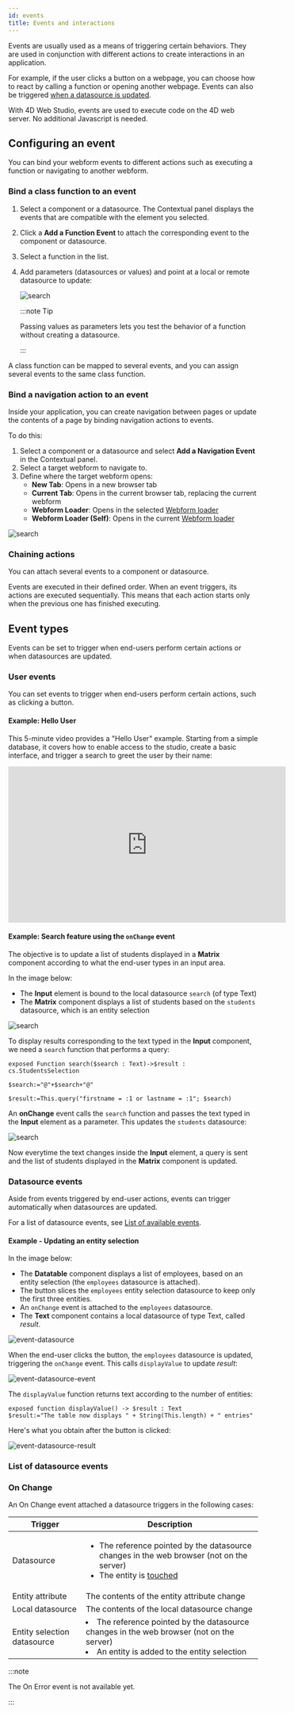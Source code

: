 ```yaml
---
id: events
title: Events and interactions
---
```


Events are usually used as a means of triggering certain behaviors. They are used in conjunction with different actions to create interactions in an application.

For example, if the user clicks a button on a webpage, you can choose how to react by calling a function or opening another webpage. Events can also be triggered [when a datasource is updated](#datasource-events). 

With 4D Web Studio, events are used to execute code on the 4D web server. No additional Javascript is needed.

## Configuring an event

You can bind your webform events to different actions such as executing a function or navigating to another webform.

### Bind a class function to an event

1. Select a component or a datasource. The Contextual panel displays the events that are compatible with the element you selected.

2. Click a **Add a Function Event** to attach the corresponding event to the component or datasource.

3. Select a function in the list. 

4. Add parameters (datasources or values) and point at a local or remote datasource to update:

    ![search](img/toggle-value.png)

    :::note Tip

    Passing values as parameters lets you test the behavior of a function without creating a datasource.

    :::

A class function can be mapped to several events, and you can assign several events to the same class function.

### Bind a navigation action to an event

Inside your application, you can create navigation between pages or update the contents of a page by binding navigation actions to events.

To do this: 

1. Select a component or a datasource and select **Add a Navigation Event** in the Contextual panel.
2. Select a target webform to navigate to.
3. Define where the target webform opens:
    * **New Tab**: Opens in a new browser tab 
    * **Current Tab**: Opens in the current browser tab, replacing the current webform
    * **Webform Loader**: Opens in the selected [Webform loader](../components.md#component-list)
    * **Webform Loader (Self)**: Opens in the current [Webform loader](../components.md#component-list)

![search](img/navigation-event.png)

### Chaining actions

You can attach several events to a component or datasource. 

Events are executed in their defined order. When an event triggers, its actions are executed sequentially. This means that each action starts only when the previous one has finished executing.

## Event types

Events can be set to trigger when end-users perform certain actions or when datasources are updated.

### User events

You can set events to trigger when end-users perform certain actions, such as clicking a button.

#### Example: Hello User

This 5-minute video provides a "Hello User" example. Starting from a simple database, it covers how to enable access to the studio, create a basic interface, and trigger a search to greet the user by their name:

<iframe width="560" height="315" src="https://www.youtube.com/embed/GwIdic4OhPQ" title="YouTube video player" frameborder="0" allow="accelerometer; clipboard-write; encrypted-media; gyroscope; picture-in-picture" allowfullscreen></iframe>

#### Example: Search feature using the `onChange` event

The objective is to update a list of students displayed in a **Matrix** component according to what the end-user types in an input area.

In the image below: 
* The **Input** element is bound to the local datasource `search` (of type Text)
* The **Matrix** component displays a list of students based on the `students` datasource, which is an entity selection

![search](img/search-component.png)

To display results corresponding to the text typed in the **Input** component, we need a `search` function that performs a query:

```4d
exposed Function search($search : Text)->$result : cs.StudentsSelection
	
$search:="@"+$search+"@"
	
$result:=This.query("firstname = :1 or lastname = :1"; $search)   
```

An **onChange** event calls the `search` function and passes the text typed in the **Input** element as a parameter. This updates the `students` datasource:

![search](img/search-event.png)

Now everytime the text changes inside the **Input** element, a query is sent and the list of students displayed in the **Matrix** component is updated.

###  Datasource events

Aside from events triggered by end-user actions, events can trigger automatically when datasources are updated.

For a list of datasource events, see [List of available events](#list-of-available-events).

#### Example - Updating an entity selection

In the image below: 

* The **Datatable** component displays a list of employees, based on an entity selection (the `employees` datasource is attached).
* The button slices the `employees` entity selection datasource to keep only the first three entities.
* An `onChange` event is attached to the `employees` datasource.
* The **Text** component contains a local datasource of type Text, called *result*.

![event-datasource](img/event-datasource.png)

When the end-user clicks the button, the `employees` datasource is updated, triggering the `onChange` event. This calls `displayValue` to update *result*:

![event-datasource-event](img/event-datasource-event.png)

The `displayValue` function returns text according to the number of entities: 

```4d 
exposed function displayValue() -> $result : Text
$result:="The table now displays " + String(This.length) + " entries"
```

Here's what you obtain after the button is clicked:

![event-datasource-result](img/event-datasource-result.png)

### List of datasource events  

### On Change

An On Change event attached a datasource triggers in the following cases:

|Trigger|Description|
|---|---|
|Datasource|<ul><li>The reference pointed by the datasource changes in the web browser (not on the server)</li><li>The entity is [touched](https://developer.4d.com/docs/en/API/EntityClass.html#touched)</li></ul>|
|Entity attribute|The contents of the entity attribute change|
|Local datasource|The contents of the local datasource change|
|Entity selection datasource| <li>The reference pointed by the datasource changes in the web browser (not on the server)</li><li>An entity is added to the entity selection</li>|

:::note 

The On Error event is not available yet.

:::